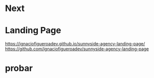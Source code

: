 Next
====

# Landing Page

https://ignaciofigueroadev.github.io/sunnyside-agency-landing-page/
https://github.com/ignaciofigueroadev/sunnyside-agency-landing-page

# probar

